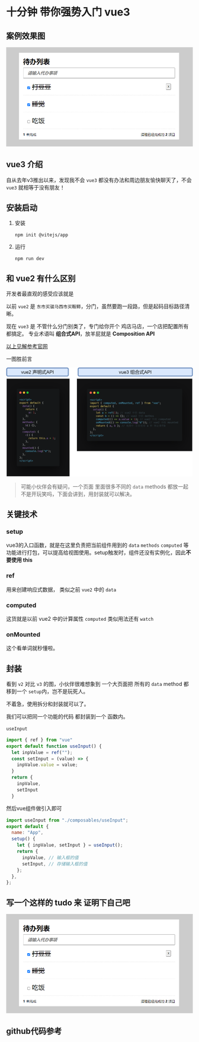 # 十分钟 带你强势入门 vue3
## 案例效果图

![image-20210701232414581](medias/image-20210701232414581.png)



## vue3 介绍

自从去年v3推出以来，发现我不会 `vue3` 都没有办法和周边朋友愉快聊天了，不会 `vue3` 就相等于没有朋友！

## 安装启动

1. 安装

   ```
   npm init @vitejs/app
   ```

2. 运行

   ```
   npm run dev 
   ```

## 和 vue2  有什么区别

开发者最直观的感受应该就是

以前 `vue2` 是 `东市买骏马西市买鞍鞯`，分门，虽然要跑一段路，但是起码目标路径清晰。

现在 `vue3` 是 不管什么分门别类了，专门给你开个 鸡店马店，一个店把配置所有都搞定。 专业术语叫 **组合式API**，放羊屁就是 **Composition API**

[以上见解参考官网](https://vue3js.cn/docs/zh/guide/composition-api-introduction.html#什么是组合式-api)

一图胜前言

![未命名绘图](medias/未命名绘图-1626139042906.png)

> 可能小伙伴会有疑问，一个页面 里面很多不同的 `data`  methods 都放一起不是开玩笑吗，下面会讲到，用封装就可以解决。

## 关键技术

### setup

vue3的入口函数，就是在这里负责把当前组件用到的 `data` `methods` `computed` 等  功能进行打包，可以提高给视图使用。setup触发时，组件还没有实例化，因此**不要使用 this**

### ref

用来创建响应式数据， 类似之前 `vue2` 中的 `data`  

### computed

这货就是以前 vue2 中的计算属性 `computed`  类似用法还有 `watch`

### onMounted

这个看单词就秒懂啦。



## 封装

看到 `v2` 对比 `v3` 的图，小伙伴很难想象到 一个大页面把 所有的 `data` method 都移到一个 `setup`内，岂不是玩死人。

不着急，使用拆分和封装就可以了。

我们可以把同一个功能的代码 都封装到一个 函数内。

`useInput`

```js
import { ref } from "vue"
export default function useInput() {
  let inpValue = ref("");
  const setInput = (value) => {
    inpValue.value = value;
  }
  return {
    inpValue,
    setInput
  }
```

然后vue组件做引入即可

```js
import useInput from "./composables/useInput";
export default {
  name: "App",
  setup() {
    let { inpValue, setInput } = useInput();
    return {
      inpValue, // 输入框的值
      setInput, // 存储输入框的值
    };
  },
};
```



## 写一个这样的 tudo 来 证明下自己吧

![image-20210701232414581](medias/image-20210701232414581.png)

## github代码参考

